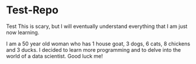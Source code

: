 # Test-Repo
Test
This is scary, but I will eventually understand everything that I am just now learning. 

I am a 50 year old woman who has 1 house goat, 3 dogs, 6 cats, 8 chickens and 3 ducks. I decided to learn more programming and to delve into the world of a data scientist. Good luck me!
